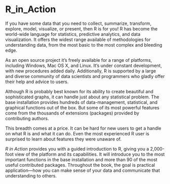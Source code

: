 # R_in_Action

If you have some data that you need to collect, summarize, transform, explore, model, visualize, or present, then R is for you! R has become the world-wide language for statistics, predictive analytics, and data visualization. It offers the widest range available of methodologies for understanding data, from the most basic to the most complex and bleeding edge.

As an open source project it’s freely available for a range of platforms, including Windows, Mac OS X, and Linux. It’s under constant development, with new procedures added daily. Additionally, R is supported by a large and diverse community of data scientists and programmers who gladly offer their help and advice to users.

Although R is probably best known for its ability to create beautiful and sophisticated graphs, it can handle just about any statistical problem. The base installation provides hundreds of data-management, statistical, and graphical functions out of the box. But some of its most powerful features come from the thousands of extensions (packages) provided by contributing authors.

This breadth comes at a price. It can be hard for new users to get a handle on what R is and what it can do. Even the most experienced R user is surprised to learn about features they were unaware of.

_R in Action_ provides you with a guided introduction to R, giving you a 2,000-foot view of the platform and its capabilities. It will introduce you to the most important functions in the base installation and more than 90 of the most useful contributed packages. Throughout the book, the goal is practical application—how you can make sense of your data and communicate that understanding to others.
